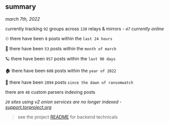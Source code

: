 
## summary
_march 7th, 2022_

currently tracking `92` groups across `130` relays & mirrors - _`47` currently online_

⏲ there have been `8` posts within the `last 24 hours`

🦈 there have been `53` posts within the `month of march`

🪐 there have been `957` posts within the `last 90 days`

🏚 there have been `608` posts within the `year of 2022`

🦕 there have been `2894` posts `since the dawn of ransomwatch`

there are `48` custom parsers indexing posts

_`20` sites using v2 onion services are no longer indexed - [support.torproject.org](https://support.torproject.org/onionservices/v2-deprecation/)_

> see the project [README](https://github.com/thetanz/ransomwatch#ransomwatch--) for backend technicals
